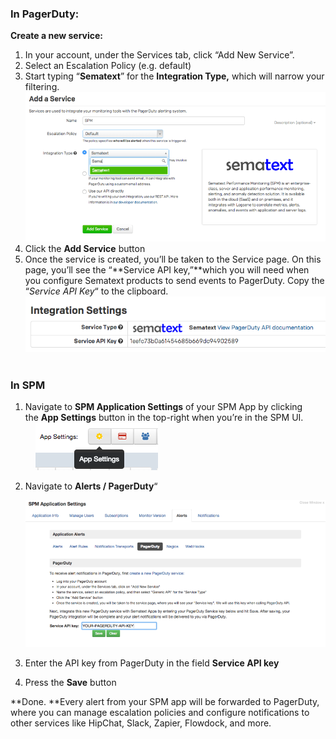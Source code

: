 ### **In PagerDuty:**

**Create a new service:**

1.  In your account, under the Services tab, click “Add New Service”.
2.  Select an Escalation Policy (e.g. default)
3.  Start typing “**Sematext**” for the **Integration Type,** which will
    narrow your filtering.  
    ![](attachments/34799627/34865155.png?width=915)
4.  Click the **Add Service** button
5.  Once the service is created, you’ll be taken to the Service page. On
    this page, you’ll see the “**Service API key,”**which you will need
    when you configure Sematext products to send events to PagerDuty.
    Copy the “*Service API Key*“ to the clipboard.   
    ![](attachments/34799627/34865156.png?width=668) 

### **In SPM**

1.  Navigate to **SPM Application Settings** of your SPM App by clicking
    the **App Settings** button in the top-right when you’re in the SPM
    UI.  
    ![](attachments/34799627/34865158.png?width=196)

2.  Navigate to **Alerts / PagerDuty**“

    ![](attachments/34799627/34865159.png?width=945)

3.  Enter the API key from PagerDuty in the field **Service API key**

4.  Press the **Save** button

**Done. **Every alert from your SPM app will be forwarded to PagerDuty,
where you can manage escalation policies and configure notifications to
other services like HipChat, Slack, Zapier, Flowdock, and more.